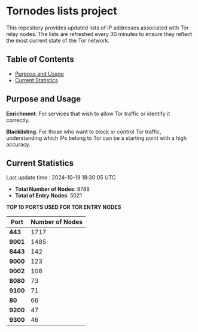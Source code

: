 # Tornodes lists project

This repository provides updated lists of IP addresses associated with Tor relay nodes. The lists are refreshed every 30 minutes to ensure they reflect the most current state of the Tor network.

## Table of Contents

- [Purpose and Usage](#purpose-and-usage)
- [Current Statistics](#current-statistics)


## Purpose and Usage

**Enrichment**: For services that wish to allow Tor traffic or identify it correctly.

**Blacklisting**: For those who want to block or control Tor traffic, understanding which IPs belong to Tor can be a starting point with a high accuracy.

## Current Statistics

Last update time : 2024-10-19 18:30:05 UTC

- **Total Number of Nodes**: 8788
- **Total of Entry Nodes**: 5021

**TOP 10 PORTS USED FOR TOR ENTRY NODES**

| **Port** | **Number of Nodes** |
|------|-----------------|
| **443**   | 1717  |
| **9001**   | 1485  |
| **8443**   | 142  |
| **9000**   | 123  |
| **9002**   | 106  |
| **8080**   | 73  |
| **9100**   | 71  |
| **80**   | 66  |
| **9200**   | 47  |
| **9300**   | 46  |

